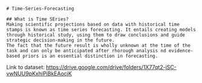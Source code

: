     # Time-Series-Forecasting

    ## What is Time SEries?
    Making scientific projections based on data with historical time stamps is known as time series forecasting. It entails creating models through historical study, using them to draw conclusions and guide strategic decision-making in the future.
    The fact that the future result is wholly unknown at the time of the task and can only be anticipated after rhorough analysis nd evidence-based priors is an essential distinction in forecasting.

Link to dataset: https://drive.google.com/drive/folders/1X77qt2-jSC-vwNUU9pKxhiPiBkEAocjK
